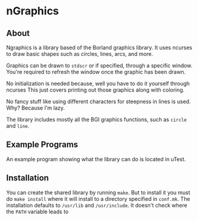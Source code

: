 nGraphics
===============

About
---------------
Ngraphics is a library based of the Borland graphics library. It uses
ncurses to draw basic shapes such as circles, lines, arcs, and more.

Graphics can be drawn to `stdscr` or if specified, through a specific window.
You're required to refresh the window once the graphic has been drawn.

No initialization is needed because, well you have to do it yourself through ncurses
This just covers printing out those graphics along with coloring.

No fancy stuff like using different characters for steepness in lines is used. Why? Because
I'm lazy.

The library includes mostly all the BGI graphics functions, such as `circle` and `line`.

Example Programs
----------------
An example program showing what the library can do is located in uTest.

Installation
------------
You can create the shared library by running `make`. But to install it you must do `make install` where it will install
to a directory specified in `conf.mk`. The installation defaults to `/usr/lib` and `/usr/include`. It doesn't check
where the `PATH` variable leads to
